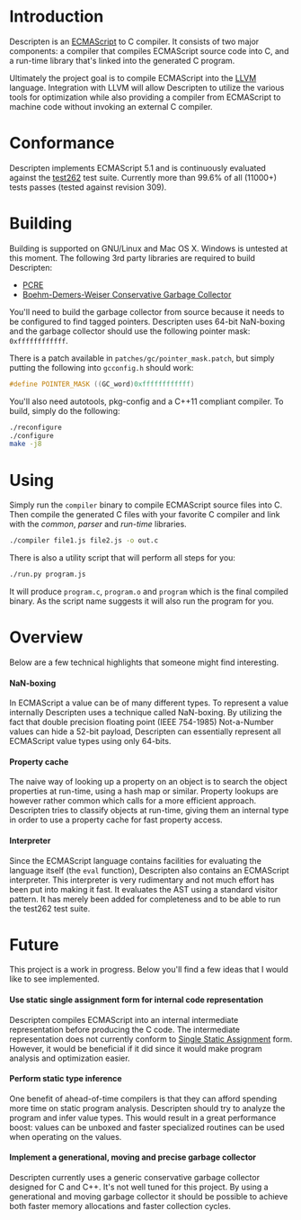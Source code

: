 # Introduction
Descripten is an [ECMAScript](http://en.wikipedia.org/wiki/ECMAScript) to C
compiler. It consists of two major components: a compiler that compiles
ECMAScript source code into C, and a run-time library that's linked into the
generated C program.

Ultimately the project goal is to compile ECMAScript into
the [LLVM](http://llvm.org) language. Integration with LLVM will allow
Descripten to utilize the various tools for optimization while also providing
a compiler from ECMAScript to machine code without invoking an external C
compiler.

# Conformance
Descripten implements ECMAScript 5.1 and is continuously evaluated against the
[test262](http://test262.ecmascript.org/) test suite. Currently more than 99.6%
of all (11000+) tests passes (tested against revision 309).

# Building
Building is supported on GNU/Linux and Mac OS X. Windows is untested at this
moment. The following 3rd party libraries are required to build Descripten:
* [PCRE](http://pcre.org)
* [Boehm-Demers-Weiser Conservative Garbage Collector](http://hboehm.info/gc/)

You'll need to build the garbage collector from source because it needs to be
configured to find tagged pointers. Descripten uses 64-bit NaN-boxing and the
garbage collector should use the following pointer mask:
`0xffffffffffff`.

There is a patch available in `patches/gc/pointer_mask.patch`, but simply
putting the following into `gcconfig.h` should work:
```cpp
#define POINTER_MASK ((GC_word)0xffffffffffff)
```

You'll also need autotools, pkg-config and a C++11 compliant compiler. To
build, simply do the following:
```sh
./reconfigure
./configure
make -j8
```

# Using
Simply run the `compiler` binary to compile ECMAScript source files into C.
Then compile the generated C files with your favorite C compiler and link with
the *common*, *parser* and *run-time* libraries.

```sh
./compiler file1.js file2.js -o out.c
```

There is also a utility script that will perform all steps for you:
```sh
./run.py program.js
```
It will produce `program.c`, `program.o` and `program` which is the final
compiled binary. As the script name suggests it will also run the program for
you.

# Overview
Below are a few technical highlights that someone might find interesting.
#### NaN-boxing
In ECMAScript a value can be of many different types. To represent a value
internally Descripten uses a technique called NaN-boxing. By utilizing the fact
that double precision floating point (IEEE 754-1985) Not-a-Number values can
hide a 52-bit payload, Descripten can essentially represent all ECMAScript
value types using only 64-bits.
#### Property cache
The naive way of looking up a property on an object is to search the object
properties at run-time, using a hash map or similar. Property lookups are
however rather common which calls for a more efficient approach. Descripten
tries to classify objects at run-time, giving them an internal type in order to
use a property cache for fast property access.
#### Interpreter
Since the ECMAScript language contains facilities for evaluating the language
itself (the `eval` function), Descripten also contains an ECMAScript
interpreter. This interpreter is very rudimentary and not much effort has been
put into making it fast. It evaluates the AST using a standard visitor pattern.
It has merely been added for completeness and to be able to run the test262
test suite.

# Future
This project is a work in progress. Below you'll find a few ideas that I would
like to see implemented.
#### Use static single assignment form for internal code representation
Descripten compiles ECMAScript into an internal intermediate representation
before producing the C code. The intermediate representation does not currently
conform to [Single Static Assignment](http://en.wikipedia.org/wiki/Static_single_assignment_form)
form. However, it would be beneficial if it did since it would make program
analysis and optimization easier.
#### Perform static type inference
One benefit of ahead-of-time compilers is that they can afford spending more
time on static program analysis. Descripten should try to analyze the program
and infer value types. This would result in a great performance boost: values
can be unboxed and faster specialized routines can be used when operating on
the values.
#### Implement a generational, moving and precise garbage collector
Descripten currently uses a generic conservative garbage collector designed for
C and C++. It's not well tuned for this project. By using a generational and
moving garbage collector it should be possible to achieve both faster memory
allocations and faster collection cycles.
